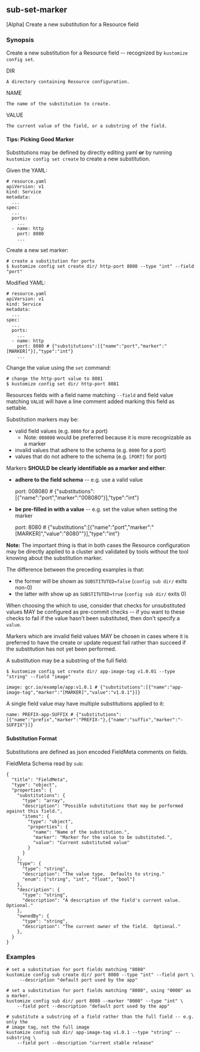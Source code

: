 ## sub-set-marker

[Alpha] Create a new substitution for a Resource field

### Synopsis

Create a new substitution for a Resource field -- recognized by `kustomize config set`.

  DIR

    A directory containing Resource configuration.

  NAME

    The name of the substitution to create.

  VALUE

    The current value of the field, or a substring of the field.

#### Tips: Picking Good Marker

Substitutions may be defined by directly editing yaml **or** by running `kustomize config set create`
to create a new substitution.

Given the YAML:
    
    # resource.yaml
    apiVersion: v1
    kind: Service
    metadata:
      ...
    spec:
      ...
      ports:
        ...
      - name: http
        port: 8080
        ...

Create a new set marker:

    # create a substitution for ports
    $ kustomize config set create dir/ http-port 8080 --type "int" --field "port"

Modified YAML:

    # resource.yaml
    apiVersion: v1
    kind: Service
    metadata:
      ...
    spec:
      ...
      ports:
        ...
      - name: http
        port: 8080 # {"substitutions":[{"name":"port","marker":"[MARKER]"}],"type":"int"}
        ...

Change the value using the `set` command:

    # change the http-port value to 8081
    $ kustomize config set dir/ http-port 8081

Resources fields with a field name matching `--field` and field value matching `VALUE` will
have a line comment added marking this field as settable.

Substitution markers may be:

- valid field values (e.g. `8080` for a port)
  - Note: `008080` would be preferred because it is more recognizable as a marker
- invalid values that adhere to the schema (e.g. `0000` for a port)
- values that do not adhere to the schema (e.g. `[PORT]` for port)

Markers **SHOULD be clearly identifiable as a marker and either**:

- **adhere to the field schema** -- e.g. use a valid value


    port: 008080 # {"substitutions":[{"name":"port","marker":"008080"}],"type":"int"}

- **be pre-filled in with a value** -- e.g. set the value when setting the marker


    port: 8080 # {"substitutions":[{"name":"port","marker":"[MARKER]","value":"8080""}],"type":"int"}

**Note:** The important thing is that in both cases the Resource configuration may be directly
applied to a cluster and validated by tools without the tool knowing about the substitution
marker.

The difference between the preceding examples is that:

- the former will be shown as `SUBSTITUTED=false` (`config sub dir/` exits non-0)
- the latter with show up as `SUBSTITUTED=true` (`config sub dir/` exits 0)

When choosing the which to use, consider that checks for unsubstituted values MAY be
configured as pre-commit checks -- if you want to these checks to fail if the value
hasn't been substituted, then don't specify a `value`.

Markers which are invalid field values MAY be chosen in cases where it is preferred to have
the create or update request fail rather than succeed if the substitution has not yet been
performed.

A substitution may be a substring of the full field:

    $ kustomize config set create dir/ app-image-tag v1.0.01 --type "string" --field "image"

    image: gcr.io/example/app:v1.0.1 # {"substitutions":[{"name":"app-image-tag","marker":"[MARKER]","value":"v1.0.1"}]}


A single field value may have multiple substitutions applied to it:

    name: PREFIX-app-SUFFIX # {"substitutions":[{"name":"prefix","marker":"PREFIX-"},{"name":"suffix","marker":"-SUFFIX"}]}

#### Substitution Format

Substitutions are defined as json encoded FieldMeta comments on fields.

FieldMeta Schema read by `sub`:

    {
      "title": "FieldMeta",
      "type": "object",
      "properties": {
        "substitutions": {
          "type": "array",
          "description": "Possible substitutions that may be performed against this field.",
          "items": {
            "type": "object",
            "properties": {
              "name": "Name of the substitution.",
              "marker": "Marker for the value to be substituted.",
              "value": "Current substituted value"
            }   
          }
        },
        "type": {
          "type": "string",
          "description": "The value type.  Defaults to string."
          "enum": ["string", "int", "float", "bool"]
        },
        "description": {
          "type": "string",
          "description": "A description of the field's current value.  Optional."
        },
        "ownedBy": {
          "type": "string",
          "description": "The current owner of the field.  Optional."
        },
      }
    }

### Examples

    # set a substitution for port fields matching "8080"
    kustomize config sub create dir/ port 8080 --type "int" --field port \
         --description "default port used by the app"

    # set a substitution for port fields matching "8080", using "0000" as a marker.
    kustomize config sub dir/ port 8080 --marker "0000" --type "int" \
        --field port --description "default port used by the app"

    # substitute a substring of a field rather than the full field -- e.g. only the
    # image tag, not the full image
    kustomize config sub dir/ app-image-tag v1.0.1 --type "string" --substring \
        --field port --description "current stable release"